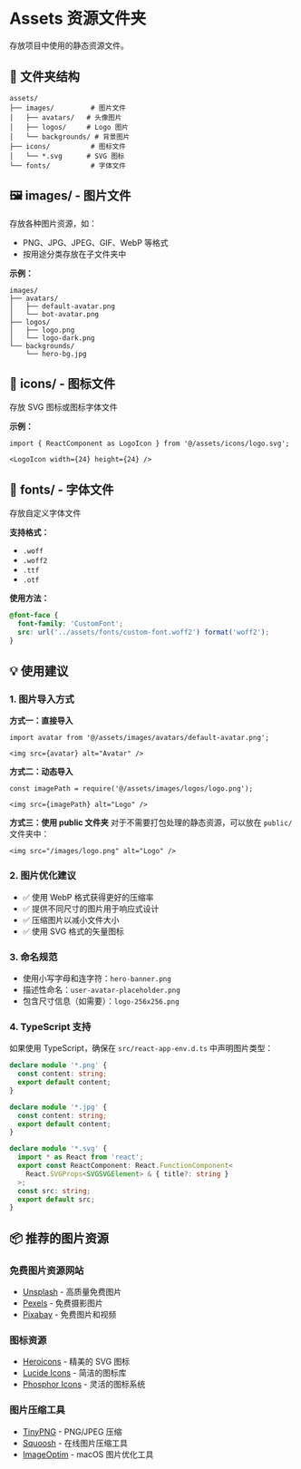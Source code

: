 # Assets 资源文件夹

存放项目中使用的静态资源文件。

## 📁 文件夹结构

```
assets/
├── images/         # 图片文件
│   ├── avatars/   # 头像图片
│   ├── logos/     # Logo 图片
│   └── backgrounds/ # 背景图片
├── icons/          # 图标文件
│   └── *.svg      # SVG 图标
└── fonts/          # 字体文件
```

## 🖼️ images/ - 图片文件

存放各种图片资源，如：
- PNG、JPG、JPEG、GIF、WebP 等格式
- 按用途分类存放在子文件夹中

**示例：**
```
images/
├── avatars/
│   ├── default-avatar.png
│   └── bot-avatar.png
├── logos/
│   ├── logo.png
│   └── logo-dark.png
└── backgrounds/
    └── hero-bg.jpg
```

## 🎨 icons/ - 图标文件

存放 SVG 图标或图标字体文件

**示例：**
```tsx
import { ReactComponent as LogoIcon } from '@/assets/icons/logo.svg';

<LogoIcon width={24} height={24} />
```

## 📝 fonts/ - 字体文件

存放自定义字体文件

**支持格式：**
- `.woff`
- `.woff2`
- `.ttf`
- `.otf`

**使用方法：**
```scss
@font-face {
  font-family: 'CustomFont';
  src: url('../assets/fonts/custom-font.woff2') format('woff2');
}
```

## 💡 使用建议

### 1. 图片导入方式

**方式一：直接导入**
```tsx
import avatar from '@/assets/images/avatars/default-avatar.png';

<img src={avatar} alt="Avatar" />
```

**方式二：动态导入**
```tsx
const imagePath = require('@/assets/images/logos/logo.png');

<img src={imagePath} alt="Logo" />
```

**方式三：使用 public 文件夹**
对于不需要打包处理的静态资源，可以放在 `public/` 文件夹中：
```tsx
<img src="/images/logo.png" alt="Logo" />
```

### 2. 图片优化建议

- ✅ 使用 WebP 格式获得更好的压缩率
- ✅ 提供不同尺寸的图片用于响应式设计
- ✅ 压缩图片以减小文件大小
- ✅ 使用 SVG 格式的矢量图标

### 3. 命名规范

- 使用小写字母和连字符：`hero-banner.png`
- 描述性命名：`user-avatar-placeholder.png`
- 包含尺寸信息（如需要）：`logo-256x256.png`

### 4. TypeScript 支持

如果使用 TypeScript，确保在 `src/react-app-env.d.ts` 中声明图片类型：

```typescript
declare module '*.png' {
  const content: string;
  export default content;
}

declare module '*.jpg' {
  const content: string;
  export default content;
}

declare module '*.svg' {
  import * as React from 'react';
  export const ReactComponent: React.FunctionComponent<
    React.SVGProps<SVGSVGElement> & { title?: string }
  >;
  const src: string;
  export default src;
}
```

## 📦 推荐的图片资源

### 免费图片资源网站
- [Unsplash](https://unsplash.com/) - 高质量免费图片
- [Pexels](https://www.pexels.com/) - 免费摄影图片
- [Pixabay](https://pixabay.com/) - 免费图片和视频

### 图标资源
- [Heroicons](https://heroicons.com/) - 精美的 SVG 图标
- [Lucide Icons](https://lucide.dev/) - 简洁的图标库
- [Phosphor Icons](https://phosphoricons.com/) - 灵活的图标系统

### 图片压缩工具
- [TinyPNG](https://tinypng.com/) - PNG/JPEG 压缩
- [Squoosh](https://squoosh.app/) - 在线图片压缩工具
- [ImageOptim](https://imageoptim.com/) - macOS 图片优化工具

